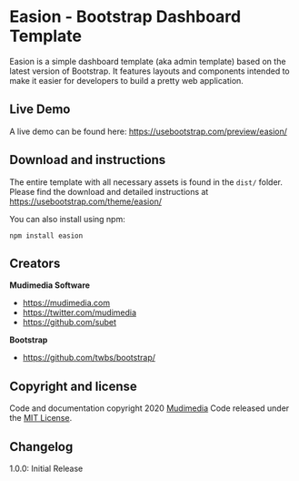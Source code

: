 # Easion - Bootstrap Dashboard Template

Easion is a simple dashboard template (aka admin template) based on the latest version of Bootstrap. It features layouts and components intended to make it easier for developers to build a pretty web application.

## Live Demo

A live demo can be found here: https://usebootstrap.com/preview/easion/

## Download and instructions

The entire template with all necessary assets is found in the `dist/` folder.
Please find the download and detailed instructions at https://usebootstrap.com/theme/easion/

You can also install using npm:

```npm install easion```

## Creators

**Mudimedia Software**

- <https://mudimedia.com>
- <https://twitter.com/mudimedia>
- <https://github.com/subet>

**Bootstrap**

- <https://github.com/twbs/bootstrap/>

## Copyright and license

Code and documentation copyright 2020 [Mudimedia](https://mudimedia.com) Code released under the [MIT License](https://opensource.org/licenses/MIT).


## Changelog

1.0.0: Initial Release
